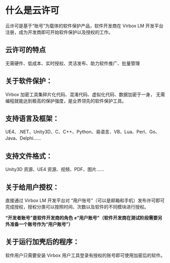 # 什么是云许可

云许可是基于“账号”为载体的软件保护产品，软件开发商在 Virbox LM 开发平台注册，成为开发商即可开始软件保护以及授权的工作。

## **云许可的特点**

无需硬件、低成本、实时授权、灵活发布、助力软件推广、批量管理

## **关于软件保护：**

Virbox 加密工具集碎片化代码、混淆代码、虚拟化代码、数据加密于一身， 无需编程就能达到极高的保护强度，是业界领先的软件保护工具。

## **支持语言及框架：**

UE4、.NET、Unity3D、C、C++、Python、易语言、VB、Lua、Perl、Go、Java、Delphi……

## **支持文件格式：**

Unity3D 资源、UE4 资源、视频、PDF、图片……

## **关于给用户授权：**

直接通过 Virbox LM 开发平台对 “用户账号”（可以是邮箱和手机）发布许可即可完成授权，授权分类可以按照时间、次数以及软件的不同模块进行授权。

**“开发者账号”是软件开发商的角色 ≠“用户账号”（软件开发商在测试阶段需要另外准备一个账号作为“用户账号”）**

## **关于运行加壳后的程序：**

软件用户只需要安装 Virbox 用户工具登录有授权的账号即可使用加密后的软件。

